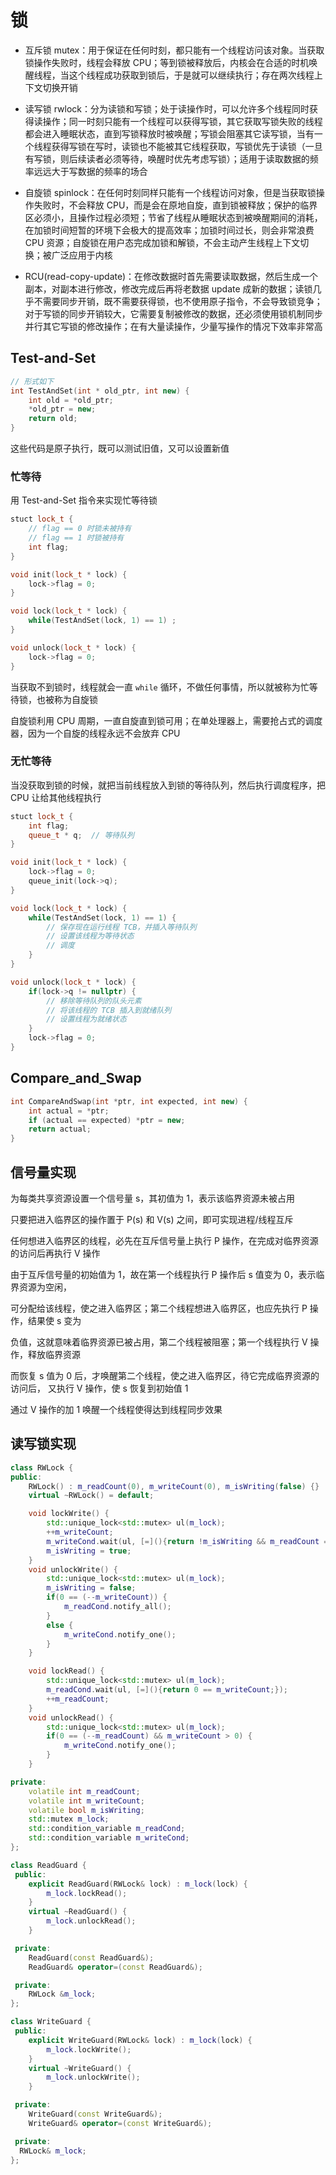 # 锁

- 互斥锁 mutex：用于保证在任何时刻，都只能有一个线程访问该对象。当获取锁操作失败时，线程会释放 CPU；等到锁被释放后，内核会在合适的时机唤醒线程，当这个线程成功获取到锁后，于是就可以继续执行；存在两次线程上下文切换开销

- 读写锁 rwlock：分为读锁和写锁；处于读操作时，可以允许多个线程同时获得读操作；同一时刻只能有一个线程可以获得写锁，其它获取写锁失败的线程都会进入睡眠状态，直到写锁释放时被唤醒；写锁会阻塞其它读写锁，当有一个线程获得写锁在写时，读锁也不能被其它线程获取，写锁优先于读锁（一旦有写锁，则后续读者必须等待，唤醒时优先考虑写锁）；适用于读取数据的频率远远大于写数据的频率的场合

- 自旋锁 spinlock：在任何时刻同样只能有一个线程访问对象，但是当获取锁操作失败时，不会释放 CPU，而是会在原地自旋，直到锁被释放；保护的临界区必须小，且操作过程必须短；节省了线程从睡眠状态到被唤醒期间的消耗，在加锁时间短暂的环境下会极大的提高效率；加锁时间过长，则会非常浪费 CPU 资源；自旋锁在用户态完成加锁和解锁，不会主动产生线程上下文切换；被广泛应用于内核

- RCU(read-copy-update)：在修改数据时首先需要读取数据，然后生成一个副本，对副本进行修改，修改完成后再将老数据 update 成新的数据；读锁几乎不需要同步开销，既不需要获得锁，也不使用原子指令，不会导致锁竞争；对于写锁的同步开销较大，它需要复制被修改的数据，还必须使用锁机制同步并行其它写锁的修改操作；在有大量读操作，少量写操作的情况下效率非常高

## Test-and-Set

```cpp
// 形式如下
int TestAndSet(int * old_ptr, int new) {
    int old = *old_ptr;
    *old_ptr = new;
    return old;
}
```

这些代码是原子执行，既可以测试旧值，又可以设置新值

### 忙等待

用 Test-and-Set 指令来实现忙等待锁

```cpp
stuct lock_t {
    // flag == 0 时锁未被持有
    // flag == 1 时锁被持有
    int flag;
}

void init(lock_t * lock) {
    lock->flag = 0;
}

void lock(lock_t * lock) {
    while(TestAndSet(lock, 1) == 1) ;
}

void unlock(lock_t * lock) {
    lock->flag = 0;
}
```

当获取不到锁时，线程就会一直 `while` 循环，不做任何事情，所以就被称为忙等待锁，也被称为自旋锁

自旋锁利用 CPU 周期，一直自旋直到锁可用；在单处理器上，需要抢占式的调度器，因为一个自旋的线程永远不会放弃 CPU

### 无忙等待

当没获取到锁的时候，就把当前线程放入到锁的等待队列，然后执行调度程序，把 CPU 让给其他线程执行

```cpp
stuct lock_t {
    int flag;
    queue_t * q;  // 等待队列
}

void init(lock_t * lock) {
    lock->flag = 0;
    queue_init(lock->q);
}

void lock(lock_t * lock) {
    while(TestAndSet(lock, 1) == 1) {
        // 保存现在运行线程 TCB，并插入等待队列
        // 设置该线程为等待状态
        // 调度
    }
}

void unlock(lock_t * lock) {
    if(lock->q != nullptr) {
        // 移除等待队列的队头元素
        // 将该线程的 TCB 插入到就绪队列
        // 设置线程为就绪状态
    }
    lock->flag = 0;
}
```

## Compare_and_Swap

```cpp
int CompareAndSwap(int *ptr, int expected, int new) {
    int actual = *ptr;
    if (actual == expected) *ptr = new;
    return actual;
}
```

## 信号量实现

为每类共享资源设置一个信号量 s，其初值为 1，表示该临界资源未被占用

只要把进入临界区的操作置于 P(s) 和 V(s) 之间，即可实现进程/线程互斥

任何想进入临界区的线程，必先在互斥信号量上执行 P 操作，在完成对临界资源的访问后再执行 V 操作

由于互斥信号量的初始值为 1，故在第一个线程执行 P 操作后 s 值变为 0，表示临界资源为空闲，

可分配给该线程，使之进入临界区；第二个线程想进入临界区，也应先执行 P 操作，结果使 s 变为

负值，这就意味着临界资源已被占用，第二个线程被阻塞；第一个线程执行 V 操作，释放临界资源

而恢复 s 值为 0 后，才唤醒第二个线程，使之进入临界区，待它完成临界资源的访问后，
又执行 V 操作，使 s 恢复到初始值 1

通过 V 操作的加 1 唤醒一个线程使得达到线程同步效果

## 读写锁实现

```cpp
class RWLock {
public:
    RWLock() : m_readCount(0), m_writeCount(0), m_isWriting(false) {}
    virtual ~RWLock() = default;

    void lockWrite() {
        std::unique_lock<std::mutex> ul(m_lock);
        ++m_writeCount;
        m_writeCond.wait(ul, [=](){return !m_isWriting && m_readCount == 0});
        m_isWriting = true;
    }
    void unlockWrite() {
        std::unique_lock<std::mutex> ul(m_lock);
        m_isWriting = false;
        if(0 == (--m_writeCount)) {
            m_readCond.notify_all();
        }
        else {
            m_writeCond.notify_one();
        }
    }

    void lockRead() {
        std::unique_lock<std::mutex> ul(m_lock);
        m_readCond.wait(ul, [=](){return 0 == m_writeCount;});
        ++m_readCount;
    }
    void unlockRead() {
        std::unique_lock<std::mutex> ul(m_lock);
        if(0 == (--m_readCount) && m_writeCount > 0) {
            m_writeCond.notify_one();
        }
    }

private:
    volatile int m_readCount;
    volatile int m_writeCount;
    volatile bool m_isWriting;
    std::mutex m_lock;
    std::condition_variable m_readCond;
    std::condition_variable m_writeCond;
};

class ReadGuard {
 public:
    explicit ReadGuard(RWLock& lock) : m_lock(lock) {
        m_lock.lockRead();
    }
    virtual ~ReadGuard() {
        m_lock.unlockRead();
    }

 private:
    ReadGuard(const ReadGuard&);
    ReadGuard& operator=(const ReadGuard&);

 private:
    RWLock &m_lock;
};

class WriteGuard {
 public:
    explicit WriteGuard(RWLock& lock) : m_lock(lock) {
        m_lock.lockWrite();
    }
    virtual ~WriteGuard() {
        m_lock.unlockWrite();
    }

 private:
    WriteGuard(const WriteGuard&);
    WriteGuard& operator=(const WriteGuard&);

 private:
  RWLock& m_lock;
};
```